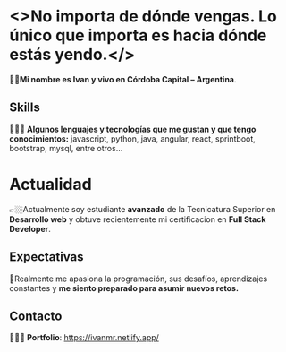 # <>No importa de dónde vengas. Lo único que importa es hacia dónde estás yendo.</>

👋🏻**Mi nombre es Ivan y vivo en Córdoba Capital – Argentina**.

## Skills

👨🏻‍💻 **Algunos lenguajes y tecnologías que me gustan y que tengo conocimientos:** javascript, python, java, angular, react, sprintboot, bootstrap, mysql, entre otros...

# Actualidad

👉🏼Actualmente soy estudiante **avanzado** de la Tecnicatura Superior en **Desarrollo web** y obtuve recientemente mi certificacion en **Full Stack Developer**.

## Expectativas

💯Realmente me apasiona la programación, sus desafíos, aprendizajes constantes y **me siento preparado para asumir nuevos retos.**

## Contacto
  
👨🏻‍💻 **Portfolio**: https://ivanmr.netlify.app/
